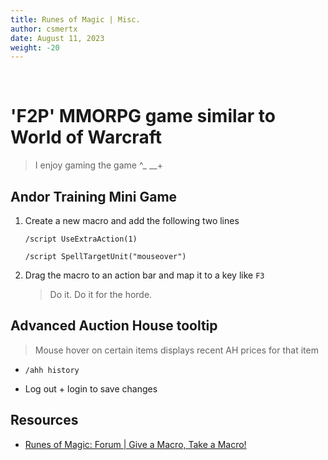 ```yaml
---
title: Runes of Magic | Misc.
author: csmertx
date: August 11, 2023
weight: -20
---
```


<br />

# 'F2P' MMORPG game similar to World of Warcraft

> I enjoy gaming the game ^_ __+

## Andor Training Mini Game

1. Create a new macro and add the following two lines

    ```/script UseExtraAction(1)```

    ```/script SpellTargetUnit("mouseover")```

2. Drag the macro to an action bar and map it to a key like ```F3```

    > Do it. Do it for the horde.

## Advanced Auction House tooltip

> Mouse hover on certain items displays recent AH prices for that item

- ```/ahh history```

- Log out + login to save changes

## Resources

- [Runes of Magic: Forum | Give a Macro, Take a Macro!](https://forum.runesofmagic.gameforge.com/forum/thread/523-give-a-macro-take-a-macro/)
